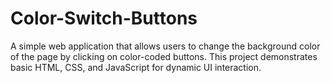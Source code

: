 # Color-Switch-Buttons
A simple web application that allows users to change the background color of the page by clicking on color-coded buttons. This project demonstrates basic HTML, CSS, and JavaScript for dynamic UI interaction.
